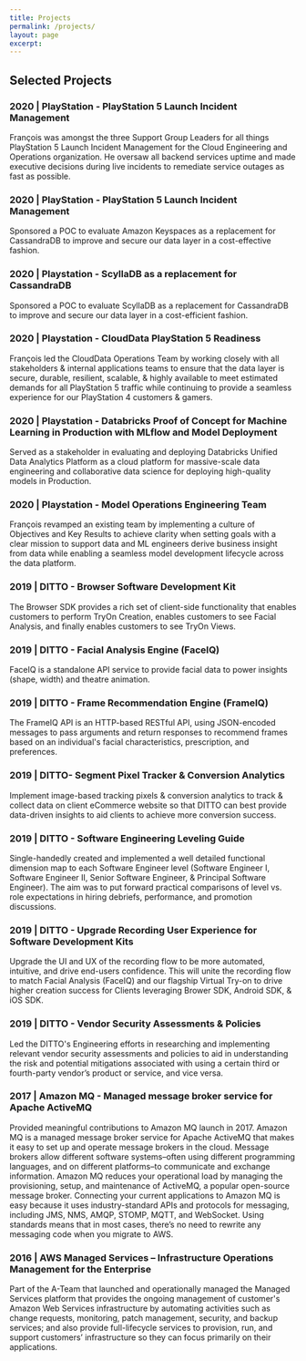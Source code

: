 ```yaml
---
title: Projects
permalink: /projects/
layout: page
excerpt: 
---
```


## Selected Projects
### 2020  | PlayStation - PlayStation 5 Launch Incident Management
François was amongst the three Support Group Leaders for all things PlayStation 5 Launch Incident Management for the Cloud Engineering and Operations organization. He oversaw all backend services uptime and made executive decisions during live incidents to remediate service outages as fast as possible.

### 2020 | PlayStation - PlayStation 5 Launch Incident Management
Sponsored a POC to evaluate Amazon Keyspaces as a replacement for CassandraDB to improve and secure our data layer in a cost-effective fashion.

### 2020 | Playstation - ScyllaDB as a replacement for CassandraDB
Sponsored a POC to evaluate ScyllaDB as a replacement for CassandraDB to improve and secure our data layer in a cost-efficient fashion.

### 2020 | Playstation - CloudData PlayStation 5 Readiness
François led the CloudData Operations Team by working closely with all stakeholders & internal applications teams to ensure that the data layer is secure, durable, resilient, scalable, & highly available to meet estimated demands for all PlayStation 5 traffic while continuing to provide a seamless experience for our PlayStation 4 customers & gamers.

### 2020 | Playstation -  Databricks Proof of Concept for Machine Learning in Production with MLflow and Model Deployment
Served as a stakeholder in evaluating and deploying Databricks Unified Data Analytics Platform as a cloud platform for massive-scale data engineering and collaborative data science for deploying high-quality models in Production.

### 2020 | Playstation - Model Operations Engineering Team
François revamped an existing team by implementing a culture of Objectives and Key Results to achieve clarity when setting goals with a clear mission to support data and ML engineers derive business insight from data while enabling a seamless model development lifecycle across the data platform.

### 2019 | DITTO - Browser Software Development Kit
The Browser SDK provides a rich set of client-side functionality that enables customers to perform TryOn Creation, enables customers to see Facial Analysis, and finally enables customers to see TryOn Views.

### 2019 | DITTO - Facial Analysis Engine (FaceIQ)
FaceIQ is a standalone API service to provide facial data to power insights (shape, width) and theatre animation.

### 2019 | DITTO - Frame Recommendation Engine (FrameIQ)
The FrameIQ API is an HTTP-based RESTful API, using JSON-encoded messages to pass arguments and return responses to recommend frames based on an individual's facial characteristics, prescription, and preferences.

### 2019 | DITTO-  Segment Pixel Tracker & Conversion Analytics
Implement image-based tracking pixels & conversion analytics to track & collect data on client eCommerce website so that DITTO can best provide data-driven insights to aid clients to achieve more conversion success.

### 2019 | DITTO - Software Engineering Leveling Guide
Single-handedly created and implemented a well detailed functional dimension map to each Software Engineer level (Software Engineer I, Software Engineer II, Senior Software Engineer, & Principal Software Engineer). The aim was to put forward practical comparisons of level vs. role expectations in hiring debriefs, performance, and promotion discussions.

### 2019 | DITTO - Upgrade Recording User Experience for Software Development Kits
Upgrade the UI and UX of the recording flow to be more automated, intuitive, and drive end-users confidence. This will unite the recording flow to match Facial Analysis (FaceIQ) and our flagship Virtual Try-on to drive higher creation success for Clients leveraging Brower SDK, Android SDK, & iOS SDK.

### 2019 | DITTO - Vendor Security Assessments & Policies
Led the DITTO's Engineering efforts in researching and implementing relevant vendor security assessments and policies to aid in understanding the risk and potential mitigations associated with using a certain third or fourth-party vendor’s product or service, and vice versa.

### 2017 | Amazon MQ - Managed message broker service for Apache ActiveMQ
Provided meaningful contributions to Amazon MQ launch in 2017. Amazon MQ is a managed message broker service for Apache ActiveMQ that makes it easy to set up and operate message brokers in the cloud. Message brokers allow different software systems–often using different programming languages, and on different platforms–to communicate and exchange information. Amazon MQ reduces your operational load by managing the provisioning, setup, and maintenance of ActiveMQ, a popular open-source message broker. Connecting your current applications to Amazon MQ is easy because it uses industry-standard APIs and protocols for messaging, including JMS, NMS, AMQP, STOMP, MQTT, and WebSocket. Using standards means that in most cases, there’s no need to rewrite any messaging code when you migrate to AWS.

### 2016 | AWS Managed Services – Infrastructure Operations Management for the Enterprise
Part of the A-Team that launched and operationally managed the Managed Services platform that provides the ongoing management of customer's Amazon Web Services infrastructure by automating activities such as change requests, monitoring, patch management, security, and backup services; and also provide full-lifecycle services to provision, run, and support customers’ infrastructure so they can focus primarily on their applications.